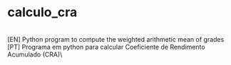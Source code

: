 # calculo_cra
\
[EN] Python program to compute the weighted arithmetic mean of grades\
[PT] Programa em python para calcular Coeficiente de Rendimento Acumulado (CRA)\
